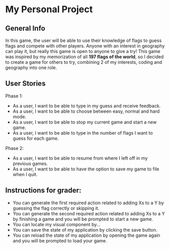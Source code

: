 # My Personal Project

## General Info

In this game, the user will be able to use their knowledge of flags to guess flags and compete with other players. Anyone with an interest in geography can play
it, but really this game is open to anyone to give a try! This game was inspired by my memorization of all __197 flags of the world__, so I decided to create a game for others to try, combining 2 of my interests, coding and geography into one role.


## User Stories

Phase 1: 
* As a user, I want to be able to type in my guess and receive feedback.
* As a user, I want to be able to choose between easy, normal and hard mode. 
* As a user, I want to be able to stop my current game and start a new game. 
* As a user, I want to be able to type in the number of flags I want to guess for each game.  


 Phase 2:
* As a user, I want to be able to resume from where I left off in my previous games. 
* As a user, I want to be able to have the option to save my game to file when I quit.

## Instructions for grader: 
- You can generate the first required action related to adding Xs to a Y by guessing the flag correctly or skipping it. 
- You can generate the second required action related to adding Xs to a Y by finishing a game and you will be prompted to start a new game. 
- You can locate my visual component by...
- You can save the state of my application by clicking the save button. 
- You can reload the state of my application by opening the game again and you will be prompted to load your game. 
